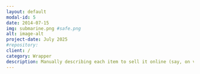 ```yaml
---
layout: default
modal-id: 5
date: 2014-07-15
img: submarine.png #safe.png
alt: image-alt
project-date: July 2025
#repository: 
client: /
category: Wrapper
description: Manually describing each item to sell it online (say, on vinted.it) can take you a long time. The package developed for this project helps you by feeding the images to an LLM and generating the description from them. Code available at https://github.com/opsabarsec/py_dress_inventory
---
```

```
